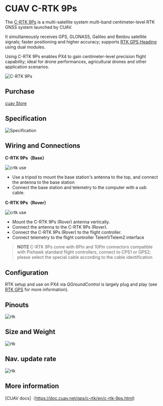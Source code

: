 # CUAV C-RTK 9Ps
The [C-RTK 9Ps](https://www.cuav.net/en/c_rtk_9ps/) is a multi-satellite system multi-band centimeter-level RTK GNSS system launched by CUAV.

It simultaneously receives GPS, GLONASS, Galileo and Beidou satellite signals; faster positioning and higher accuracy; supports [RTK GPS Heading](../gps_compass/u-blox_f9p_heading.md) using dual modules.

Using C-RTK 9Ps enables PX4 to gain centimeter-level precision flight capability; ideal for drone performances, agricultural drones and other application scenarios.

![C-RTK 9Ps](../../assets/hardware/gps/9ps/c-rtk9s.jpg)

## Purchase

[cuav Store](https://store.cuav.net/shop/c-rtk-9ps/)

## Specification

![Specification](../../assets/hardware/gps/9ps/c-rtk9s-specification.jpg)

## Wiring and Connections

**C-RTK 9Ps（Base）**

![crtk use](../../assets/hardware/gps/9ps/c-rtk9ps.png)

- Use a tripod to mount the base station's antenna to the top, and connect the antenna to the base station
- Connect the base station and telemetry to the computer with a usb cable.

**C-RTK 9Ps（Rover）**

![crtk use](../../assets/hardware/gps/9ps/c-rtk9ps-rover.png)

- Mount the C-RTK 9Ps (Rover) antenna vertically.
- Connect the antenna to the C-RTK 9Ps (Rover).
- Connect the C-RTK 9Ps (Rover) to the flight controller.
- Connect telemetry to the flight controller Telem1/Telem2 interface

> **NOTE** C-RTK 9Ps come with 6Pin and 10Pin connectors compatible with Pixhawk standard flight controllers, connect to CPS1 or GPS2; please select the special cable according to the cable identification

## Configuration

RTK setup and use on PX4 via _QGroundControl_ is largely plug and play (see [RTK GPS](../advanced_features/rtk-gps.md) for more information).

## Pinouts

![rtk](../../assets/hardware/gps/9ps/pinouts-en.jpg)

## Size and Weight

![rtk](../../assets/hardware/gps/9ps/size-weight.jpg)

## Nav. update rate

![rtk](../../assets/hardware/gps/9ps/nav-rate-en.png)

## More information

[CUAV docs]（https://doc.cuav.net/gps/c-rtk/en/c-rtk-9ps.html)

